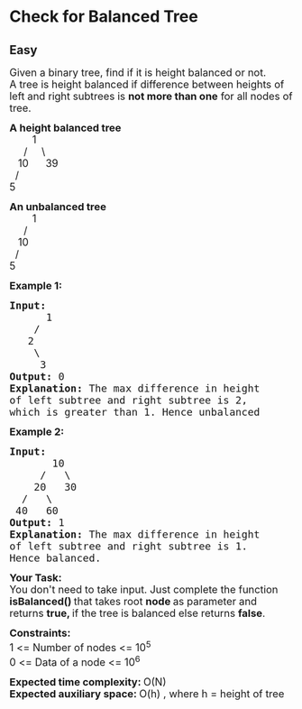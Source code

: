 # Check for Balanced Tree
## Easy 
<div class="problem-statement" style="user-select: auto;">
                <p style="user-select: auto;"></p><p style="user-select: auto;"><span style="font-size: 18px; user-select: auto;">Given a binary tree, find if it is height balanced or not.&nbsp;<br style="user-select: auto;">
A tree is height balanced if difference between heights of left and right subtrees is <strong style="user-select: auto;">not more than one</strong> for all nodes of tree.&nbsp;</span></p>

<p style="user-select: auto;"><span style="font-size: 18px; user-select: auto;"><strong style="user-select: auto;">A height balanced tree</strong><br style="user-select: auto;">
&nbsp; &nbsp; &nbsp; &nbsp; 1<br style="user-select: auto;">
&nbsp; &nbsp;&nbsp; /&nbsp;&nbsp;&nbsp;&nbsp; \<br style="user-select: auto;">
&nbsp;&nbsp; 10&nbsp;&nbsp;&nbsp;&nbsp;&nbsp; 39<br style="user-select: auto;">
&nbsp; /<br style="user-select: auto;">
5</span></p>

<p style="user-select: auto;"><span style="font-size: 18px; user-select: auto;"><strong style="user-select: auto;">An unbalanced tree</strong><br style="user-select: auto;">
&nbsp; &nbsp; &nbsp; &nbsp; 1<br style="user-select: auto;">
&nbsp; &nbsp;&nbsp; /&nbsp;&nbsp;&nbsp;&nbsp;<br style="user-select: auto;">
&nbsp;&nbsp; 10&nbsp;&nbsp;&nbsp;<br style="user-select: auto;">
&nbsp; /<br style="user-select: auto;">
5</span></p>

<p style="user-select: auto;"><span style="font-size: 18px; user-select: auto;"><strong style="user-select: auto;">Example 1:</strong></span></p>

<pre style="user-select: auto;"><span style="font-size: 18px; user-select: auto;"><strong style="user-select: auto;">Input:
</strong>&nbsp;&nbsp;&nbsp;&nbsp;&nbsp; 1
 &nbsp;&nbsp;&nbsp;/
&nbsp;&nbsp; 2
 &nbsp; &nbsp;\
 &nbsp; &nbsp; 3&nbsp;
<strong style="user-select: auto;">Output: </strong>0<strong style="user-select: auto;">
Explanation: </strong>The max difference in height
of left subtree and right subtree is 2,
which is greater than 1. Hence unbalanced</span>
</pre>

<p style="user-select: auto;"><span style="font-size: 18px; user-select: auto;"><strong style="user-select: auto;">Example 2:</strong></span></p>

<pre style="user-select: auto;"><span style="font-size: 18px; user-select: auto;"><strong style="user-select: auto;">Input:
</strong>&nbsp;&nbsp;&nbsp;&nbsp;&nbsp;&nbsp;&nbsp;10
 &nbsp;&nbsp;&nbsp;&nbsp;/&nbsp;&nbsp; \
 &nbsp;&nbsp;&nbsp;20&nbsp;&nbsp; 30 
&nbsp;&nbsp;/&nbsp;&nbsp; \
 40&nbsp;&nbsp; 60
<strong style="user-select: auto;">Output:</strong> 1<strong style="user-select: auto;">
Explanation: </strong>The max difference in height
of left subtree and right subtree is 1.
Hence balanced.<strong style="user-select: auto;"> </strong></span>
</pre>

<p style="user-select: auto;"><strong style="user-select: auto;"><span style="font-size: 18px; user-select: auto;">Your Task:</span></strong><br style="user-select: auto;">
<span style="font-size: 18px; user-select: auto;">You don't need to take input. Just complete the function<strong style="user-select: auto;"> isBalanced() </strong>that takes root <strong style="user-select: auto;">node </strong>as parameter and returns <strong style="user-select: auto;">true, </strong>if the tree is balanced else returns <strong style="user-select: auto;">false</strong>.</span></p>

<p style="user-select: auto;"><span style="font-size: 18px; user-select: auto;"><strong style="user-select: auto;">Constraints:</strong><br style="user-select: auto;">
1 &lt;= Number of nodes &lt;= 10<sup style="user-select: auto;">5</sup><br style="user-select: auto;">
0 &lt;= Data of a node &lt;= 10<sup style="user-select: auto;">6</sup></span></p>

<p style="user-select: auto;"><span style="font-size: 18px; user-select: auto;"><strong style="user-select: auto;">Expected time complexity:&nbsp;</strong>O(N)</span><br style="user-select: auto;">
<span style="font-size: 18px; user-select: auto;"><strong style="user-select: auto;">Expected auxiliary space:&nbsp;</strong>O(h) , where h = height of tree</span></p>
 <p style="user-select: auto;"></p>
            </div>
